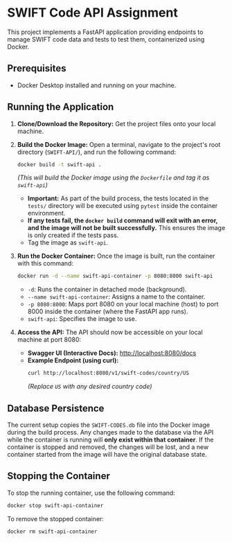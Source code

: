 # SWIFT Code API Assignment

This project implements a FastAPI application providing endpoints to manage SWIFT code data and tests to test them, containerized using Docker.

## Prerequisites

*   Docker Desktop installed and running on your machine.


## Running the Application

1.  **Clone/Download the Repository:** Get the project files onto your local machine.

2.  **Build the Docker Image:**
    Open a terminal, navigate to the project's root directory (`SWIFT-API/`), and run the following command:
    ```bash
    docker build -t swift-api .
    ```
    *(This will build the Docker image using the `Dockerfile` and tag it as `swift-api`)*
    *   **Important:** As part of the build process, the tests located in the `tests/` directory will be executed using `pytest` inside the container environment.
    *   **If any tests fail, the `docker build` command will exit with an error, and the image will not be built successfully.** This ensures the image is only created if the tests pass.
    *   Tag the image as `swift-api`.

4.  **Run the Docker Container:**
    Once the image is built, run the container with this command:
    ```bash
    docker run -d --name swift-api-container -p 8080:8000 swift-api
    ```
    *   `-d`: Runs the container in detached mode (background).
    *   `--name swift-api-container`: Assigns a name to the container.
    *   `-p 8080:8000`: Maps port 8080 on your local machine (host) to port 8000 inside the container (where the FastAPI app runs).
    *   `swift-api`: Specifies the image to use.

5.  **Access the API:**
    The API should now be accessible on your local machine at port 8080:
    *   **Swagger UI (Interactive Docs):** [http://localhost:8080/docs](http://localhost:8080/docs)
    *   **Example Endpoint (using curl):**
        ```bash
        curl http://localhost:8080/v1/swift-codes/country/US
        ```
        *(Replace `US` with any desired country code)*

## Database Persistence

The current setup copies the `SWIFT-CODES.db` file into the Docker image during the build process. Any changes made to the database via the API while the container is running will **only exist within that container**. If the container is stopped and removed, the changes will be lost, and a new container started from the image will have the original database state.


## Stopping the Container

To stop the running container, use the following command:

```bash
docker stop swift-api-container
```


To remove the stopped container:

```bash
docker rm swift-api-container
```

